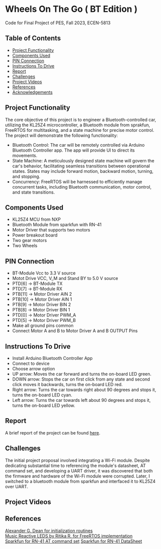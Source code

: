 # Wheels On The Go ( BT Edition )
Code for Final Project of PES, Fall 2023, ECEN-5813


## Table of Contents

- [Project Functionality](#project-functionality)
- [Components Used](#components-used)
- [PIN Connection](#pin-connection)
- [Instructions To Drive](#instructions-to-drive)
- [Report](#report)
- [Challenges](#challenges)
- [Project Videos](#project-videos)
- [References](#references)
- [Acknowledgements](#acknowledgements)


## Project Functionality 

The core objective of this project is to engineer a Bluetooth-controlled car, utilizing the KL25Z4 microcontroller,
a Bluetooth module from sprakfun, FreeRTOS for multitasking, and a state machine for precise motor control. The 
project will demonstrate the following functionality:
- Bluetooth Control: The car will be remotely controlled via Arduino Bluetooth Controller app. The app will 
provide UI to direct its movements.
- State Machine: A meticulously designed state machine will govern the car's behavior, facilitating seamless
transitions between operational states. States may include forward motion, backward motion, turning, and
stopping.
- Concurrency: FreeRTOS will be harnessed to efficiently manage concurrent tasks, including Bluetooth
communication, motor control, and state transitions.

## Components Used
- KL25Z4 MCU from NXP
- Bluetooth Module from sparkfun with RN-41
- Motor Driver that supports two motors
- Power breakout board
- Two gear motors
- Two Wheels

## PIN Connection
- BT-Module Vcc to 3.3 V source
- Motot Drive VCC, V_M and Stand BY to 5.0 V source
- PTD[6] -> BT-Module TX
- PTD[7] -> BT-Module RX
- PTB[11] -> Motor Driver AIN 2
- PTB[10] -> Motor Driver AIN 1
- PTB[9] -> Motor Driver BIN 2
- PTB[8] -> Motor Driver BIN 1
- PTD[0] -> Motor Driver PWM_A
- PTD[5] -> Motor Driver PWM_B
- Make all ground pins common
- Connect Motor A and B to Motor Driver A and B OUTPUT Pins

## Instructions To Drive
- Install Arduino Bluetooth Controller App
- Connect to device
- Choose arrow option
- UP arrow: Moves the car forward and turns the on-board LED green.
- DOWN arrow: Stops the car on first click from any state and second click moves it backwards, turns the on-board LED red.
- Right arrow: Turns the car towards right about 90 degrees and stops it, turns the on-board LED cyan.
- Left arrow: Turns the car towards left about 90 degrees and stops it, turns the on-board LED yellow.

## Report

A brief report of the project can be found [here]().

## Challenges

The initial project proposal involved integrating a Wi-Fi module. Despite dedicating substantial time to 
referencing the module's datasheet, AT command set, and developing a UART driver, it was discovered that both the 
firmware and hardware of the Wi-Fi module were corrupted. 
Later, I switched to a bluetooth module from sparkfun and interfaced it to KL25Z4 over UART.

## Project Videos

## References 

[Alexander G. Dean for initialization routines](https://github.com/alexander-g-dean/ESF/tree/master/NXP/Code)  
[Music Reactive LEDS by Ritika R. for FreeRTOS implementation](https://github.com/ritikar97/Music_Reactive_LEDs/tree/main)  
[Sparkfun for RN-41 AT command set](https://cdn.sparkfun.com/datasheets/Wireless/Bluetooth/bluetooth_cr_UG-v1.0r.pdf?_gl=1*lfkcle*_ga*MjQ3NzQwODA5LjE3MDA3ODY2NzQ.*_ga_T369JS7J9N*MTcwMjUxMjg0OS4xNS4wLjE3MDI1MTI4NDkuNjAuMC4w)
[Sparkfun for RN-41 DataSheet](http://cdn.sparkfun.com/datasheets/Wireless/Bluetooth/Bluetooth-RN-41-DS.pdf?_gl=1*1eytsyb*_ga*MjQ3NzQwODA5LjE3MDA3ODY2NzQ.*_ga_T369JS7J9N*MTcwMjUxMjg0OS4xNS4xLjE3MDI1MTI5OTAuNTUuMC4w)
